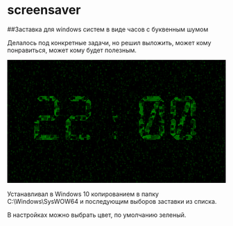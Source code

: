 # screensaver
##Заставка для windows систем в виде часов с буквенным шумом

Делалось под конкретные задачи, но решил выложить, может кому понравиться, может кому будет полезным.

![Внешний вид](https://github.com/Radionews/screensaver/blob/master/prev.gif "Внешний вид заставки") 

Устанавливал в Windows 10 копированием в папку C:\Windows\SysWOW64 и последующим выборов заставки из списка.

В настройках можно выбрать цвет, по умолчанию зеленый.
